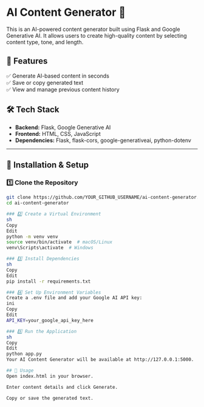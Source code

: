 # AI Content Generator 🚀

This is an AI-powered content generator built using Flask and Google Generative AI. It allows users to create high-quality content by selecting content type, tone, and length.

## 🌟 Features
✅ Generate AI-based content in seconds  
✅ Save or copy generated text  
✅ View and manage previous content history  

## 🛠️ Tech Stack
- **Backend:** Flask, Google Generative AI
- **Frontend:** HTML, CSS, JavaScript
- **Dependencies:** Flask, flask-cors, google-generativeai, python-dotenv

---

## 🚀 Installation & Setup

### 1️⃣ Clone the Repository
```sh
git clone https://github.com/YOUR_GITHUB_USERNAME/ai-content-generator.git
cd ai-content-generator

### 2️⃣ Create a Virtual Environment
sh
Copy
Edit
python -m venv venv
source venv/bin/activate  # macOS/Linux
venv\Scripts\activate  # Windows

### 3️⃣ Install Dependencies
sh
Copy
Edit
pip install -r requirements.txt

### 4️⃣ Set Up Environment Variables
Create a .env file and add your Google AI API key:
ini
Copy
Edit
API_KEY=your_google_api_key_here

### 5️⃣ Run the Application
sh
Copy
Edit
python app.py
Your AI Content Generator will be available at http://127.0.0.1:5000.

## 📜 Usage
Open index.html in your browser.

Enter content details and click Generate.

Copy or save the generated text.